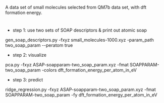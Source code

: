 A data set of small molecules selected from QM7b data set, with dft formation energy. 

#
* step 1: use two sets of SOAP descriptors & print out atomic soap

gen_soap_descriptors.py -fxyz small_molecules-1000.xyz -param_path two_soap_param --peratom true

* step 2: visualize

pca.py -fxyz ASAP-soapparam-two_soap_param.xyz -fmat SOAPPARAM-two_soap_param -colors dft_formation_energy_per_atom_in_eV

* step 3: predict

ridge_regression.py -fxyz ASAP-soapparam-two_soap_param.xyz -fmat SOAPPARAM-two_soap_param -fy dft_formation_energy_per_atom_in_eV
